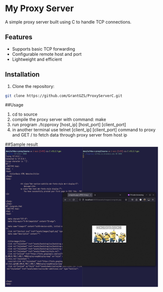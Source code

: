 # My Proxy Server

A simple proxy server built using C to handle TCP connections.

## Features

- Supports basic TCP forwarding
- Configurable remote host and port
- Lightweight and efficient

## Installation

1. Clone the repository:

```bash
git clone https://github.com/GrantGZS/ProxyServerC.git

```
##Usage
1. cd to source
2. compile the proxy server with command: make
3. run program ./tcpproxy [host_ip] [host_port] [client_port]
4. in another terminal use telnet [client_ip] [client_port] command to proxy and GET / to fetch data through proxy server from host ip


##Sample result
![Sample Result](https://github.com/GrantGZS/ProxyServerC/blob/main/result/test.png)

   
